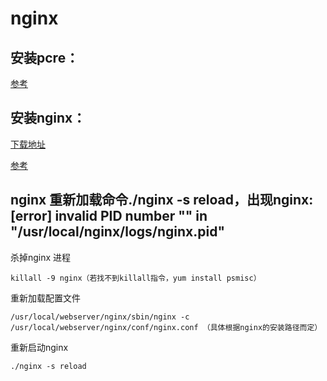 # nginx
## 安装pcre：
[参考](https://sourceforge.net/projects/pcre/files/pcre/8.42/pcre-8.42.tar.gz)

## 安装nginx：
[下载地址](http://nginx.org/download/nginx-1.9.9.tar.gz)

[参考](http://www.runoob.com/linux/nginx-install-setup.html)

## nginx 重新加载命令./nginx -s reload，出现nginx: [error] invalid PID number "" in "/usr/local/nginx/logs/nginx.pid"

杀掉nginx 进程  
```
killall -9 nginx（若找不到killall指令，yum install psmisc）
```
重新加载配置文件
```
/usr/local/webserver/nginx/sbin/nginx -c /usr/local/webserver/nginx/conf/nginx.conf （具体根据nginx的安装路径而定）
```
重新启动nginx
```
./nginx -s reload
```
